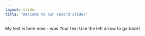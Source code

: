 ```yaml
---
layout: slide
title: "Welcome to our second slide!"
---
```

My test is here now - was Your text
Use the left arrow to go back!
